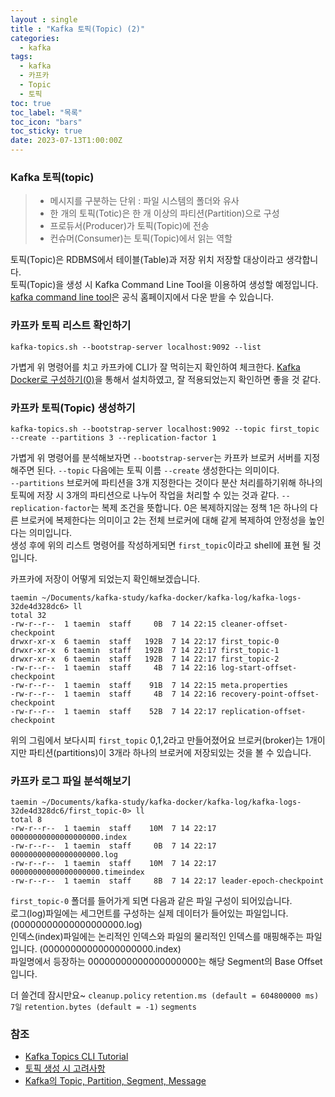 ```yaml
---
layout : single
title : "Kafka 토픽(Topic) (2)"
categories:
  - kafka
tags:
  - kafka
  - 카프카
  - Topic
  - 토픽
toc: true
toc_label: "목록"
toc_icon: "bars"
toc_sticky: true
date: 2023-07-13T1:00:00Z
---
```


### Kafka 토픽(topic)

> - 메시지를 구분하는 단위 : 파일 시스템의 폴더와 유사
> - 한 개의 토픽(Totic)은 한 개 이상의 파티션(Partition)으로 구성
> - 프로듀서(Producer)가 토픽(Topic)에 전송
> - 컨슈머(Consumer)는 토픽(Topic)에서 읽는 역할

토픽(Topic)은 RDBMS에서 테이블(Table)과 저장 위치 저장할 대상이라고 생각합니다.   
토픽(Topic)을 생성 시 Kafka Command Line Tool을 이용하여 생성할 예정입니다.      
[kafka command line tool](https://kafka.apache.org/)은 공식 홈페이지에서 다운 받을 수 있습니다.   

### 카프카 토픽 리스트 확인하기
```shell
kafka-topics.sh --bootstrap-server localhost:9092 --list
```
가볍게 위 명령어를 치고 카프카에 CLI가 잘 먹히는지 확인하여 체크한다. [Kafka Docker로 구성하기(0)](https://kwaktaemin.github.io/kafka/Kafka-Docker-%EC%84%A4%EC%B9%98(0)/)을 통해서 설치하였고, 잘 적용되었는지 확인하면 좋을 것 같다.

### 카프카 토픽(Topic) 생성하기
```shell
kafka-topics.sh --bootstrap-server localhost:9092 --topic first_topic --create --partitions 3 --replication-factor 1
```
가볍게 위 명령어를 분석해보자면 `--bootstrap-server`는 카프카 브로커 서버를 지정해주면 된다. `--topic` 다음에는 토픽 이름 `--create` 생성한다는 의미이다.   
`--partitions` 브로커에 파티션을 3개 지정한다는 것이다 분산 처리를하기위해 하나의 토픽에 저장 시 3개의 파티션으로 나누어 작업을 처리할 수 있는 것과 같다. 
`--replication-factor`는 복제 조건을 뜻합니다. 0은 복제하지않는 정책 1은 하나의 다른 브로커에 복제한다는 의미이고 2는 전체 브로커에 대해 같게 복제하여 안정성을 높인다는 의미입니다.   
생성 후에 위의 리스트 명령어를 작성하게되면 `first_topic`이라고 shell에 표현 될 것 입니다.   

카프카에 저장이 어떻게 되었는지 확인해보겠습니다.   
```shell
taemin ~/Documents/kafka-study/kafka-docker/kafka-log/kafka-logs-32de4d328dc6> ll
total 32
-rw-r--r--  1 taemin  staff     0B  7 14 22:15 cleaner-offset-checkpoint
drwxr-xr-x  6 taemin  staff   192B  7 14 22:17 first_topic-0
drwxr-xr-x  6 taemin  staff   192B  7 14 22:17 first_topic-1
drwxr-xr-x  6 taemin  staff   192B  7 14 22:17 first_topic-2
-rw-r--r--  1 taemin  staff     4B  7 14 22:16 log-start-offset-checkpoint
-rw-r--r--  1 taemin  staff    91B  7 14 22:15 meta.properties
-rw-r--r--  1 taemin  staff     4B  7 14 22:16 recovery-point-offset-checkpoint
-rw-r--r--  1 taemin  staff    52B  7 14 22:17 replication-offset-checkpoint
```
위의 그림에서 보다시피 `first_topic` 0,1,2라고 만들어졌어요 브로커(broker)는 1개이지만 파티션(partitions)이 3개라 하나의 브로커에 저장되있는 것을 볼 수 있습니다.

### 카프카 로그 파일 분석해보기 

```shell
taemin ~/Documents/kafka-study/kafka-docker/kafka-log/kafka-logs-32de4d328dc6/first_topic-0> ll
total 8
-rw-r--r--  1 taemin  staff    10M  7 14 22:17 00000000000000000000.index
-rw-r--r--  1 taemin  staff     0B  7 14 22:17 00000000000000000000.log
-rw-r--r--  1 taemin  staff    10M  7 14 22:17 00000000000000000000.timeindex
-rw-r--r--  1 taemin  staff     8B  7 14 22:17 leader-epoch-checkpoint
```
`first_topic-0` 폴더를 들어가게 되면 다음과 같은 파일 구성이 되어있습니다.    
로그(log)파일에는 세그먼트를 구성하는 실제 데이터가 들어있는 파일입니다. (00000000000000000000.log)   
인덱스(index)파일에는 논리적인 인덱스와 파일의 물리적인 인덱스를 매핑해주는 파일입니다. (00000000000000000000.index)   
파일명에서 등장하는 00000000000000000000는 해당 Segment의 Base Offset입니다.   



더 쓸건데 잠시만요~
`cleanup.policy` 
`retention.ms (default = 604800000 ms) 7일`
`retention.bytes (default = -1)`
`segments`


### 참조
- [Kafka Topics CLI Tutorial](https://www.conduktor.io/kafka/kafka-topics-cli-tutorial/)  
- [토픽 생성 시 고려사항](https://n1tjrgns.tistory.com/296)
- [Kafka의 Topic, Partition, Segment, Message](https://leeyh0216.github.io/posts/kafka_concept/)